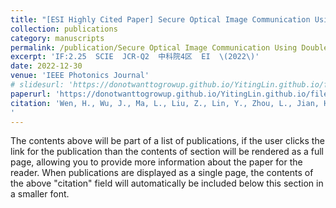 ```yaml
---
title: "[ESI Highly Cited Paper] Secure Optical Image Communication Using Double Random Transformation and Memristive Chaos"
collection: publications
category: manuscripts
permalink: /publication/Secure Optical Image Communication Using Double Random Transformation and Memristive Chaos
excerpt: 'IF:2.25  SCIE  JCR-Q2  中科院4区  EI  \(2022\)'
date: 2022-12-30
venue: 'IEEE Photonics Journal'
# slidesurl: 'https://donotwanttogrowup.github.io/YitingLin.github.io/files/slides1.pdf'
paperurl: 'https://donotwanttogrowup.github.io/YitingLin.github.io/files/Secure Optical Image Communication Using Double Random Transformation and Memristive Chaos.pdf'
citation: 'Wen, H., Wu, J., Ma, L., Liu, Z., Lin, Y., Zhou, L., Jian, H., Lin, W., Liu, L., Zheng, T., & Zhang, C. (2023). Secure Optical Image Communication Using Double Random Transformation and Memristive Chaos. In IEEE Photonics Journal (Vol. 15, Issue 1, pp. 1–11). Institute of Electrical and Electronics Engineers (IEEE). https://doi.org/10.1109/jphot.2022.3233129
'
---
```


The contents above will be part of a list of publications, if the user clicks the link for the publication than the contents of section will be rendered as a full page, allowing you to provide more information about the paper for the reader. When publications are displayed as a single page, the contents of the above "citation" field will automatically be included below this section in a smaller font.